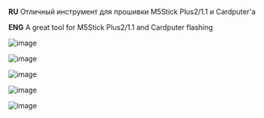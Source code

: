 **RU**
Отличный инструмент для прошивки M5Stick Plus2/1.1 и Cardputer'а

**ENG**
A great tool for M5Stick Plus2/1.1 and Cardputer flashing

![image](https://github.com/user-attachments/assets/babc3bde-025c-4ebb-a8cc-f6a4b78aad21)

![image](https://github.com/user-attachments/assets/98c109ae-bdf6-4c38-9d72-74c0c2599e0b)

![image](https://github.com/user-attachments/assets/04a0b7a8-53f8-41fe-9a9a-46c7af5f4533)

![image](https://github.com/user-attachments/assets/46d9d911-f1ce-45ef-ad03-23cd87e05856)

![image](https://github.com/user-attachments/assets/05be667f-242b-4c85-ae6e-d51668b3f6b1)
